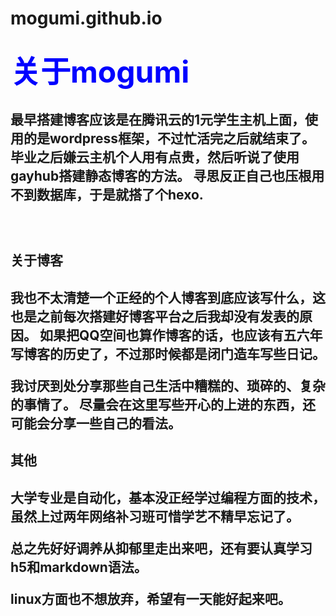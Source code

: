# mogumi.github.io 
<h2> <font color=blue size=12>关于mogumi</font><h2>
<p>最早搭建博客应该是在腾讯云的1元学生主机上面，使用的是wordpress框架，不过忙活完之后就结束了。
毕业之后嫌云主机个人用有点贵，然后听说了使用gayhub搭建静态博客的方法。
寻思反正自己也压根用不到数据库，于是就搭了个hexo.</p>
<br>
<h2>关于博客<h2>
<p>我也不太清楚一个正经的个人博客到底应该写什么，这也是之前每次搭建好博客平台之后我却没有发表的原因。
如果把QQ空间也算作博客的话，也应该有五六年写博客的历史了，不过那时候都是闭门造车写些日记。</p>
<p>我讨厌到处分享那些自己生活中糟糕的、琐碎的、复杂的事情了。
尽量会在这里写些开心的上进的东西，还可能会分享一些自己的看法。</p>
<h2>其他<h2>
<p>大学专业是自动化，基本没正经学过编程方面的技术，虽然上过两年网络补习班可惜学艺不精早忘记了。</p>
<p>总之先好好调养从抑郁里走出来吧，还有要认真学习h5和markdown语法。</p>
<p>linux方面也不想放弃，希望有一天能好起来吧。</p>

